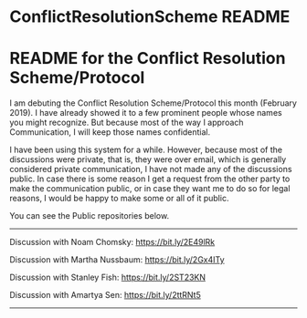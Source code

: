 # ConflictResolutionScheme README

# README for the Conflict Resolution Scheme/Protocol

I am debuting the Conflict Resolution Scheme/Protocol this
month (February 2019). I have already showed it to a few prominent people
whose names you might recognize. But because most of the way I approach
Communication, I will keep those names confidential.

I have been using this system for a while. However, because most of the
discussions were private, that is, they were over email, which is generally
considered private communication, I have not made any of the discussions
public. In case there is some reason I get a request from the other party
to make the communication public, or in case they want me to do so for 
legal reasons, I would be happy to make some or all of it public.

You can see the Public repositories below.
_______________________________________________________________


Discussion with Noam Chomsky: https://bit.ly/2E49lRk

Discussion with Martha Nussbaum: https://bit.ly/2Gx4ITy

Discussion with Stanley Fish: https://bit.ly/2ST23KN

Discussion with Amartya Sen: https://bit.ly/2ttRNt5


_______________________________________________________________
